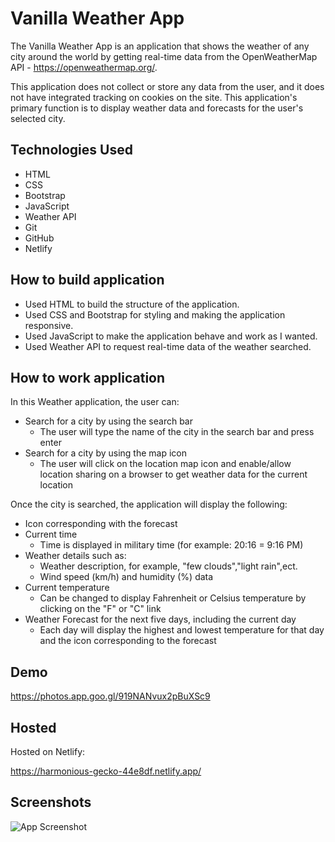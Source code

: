 # Vanilla Weather App
The Vanilla Weather App is an application that shows the weather of any city around the world by getting real-time data from the OpenWeatherMap API - https://openweathermap.org/.

This application does not collect or store any data from the user, and it does not have integrated tracking on cookies on the site. This application's primary function is to display weather data and forecasts for the user's selected city.
## Technologies Used

- HTML
- CSS
- Bootstrap
- JavaScript
- Weather API
- Git
- GitHub
- Netlify



## How to build application

- Used HTML to build the structure of the application.
- Used CSS and Bootstrap for styling and making the application responsive.
- Used JavaScript to make the application behave and work as I wanted.
- Used Weather API to request real-time data of the weather searched.
## How to work application

In this Weather application, the user can:

- Search for a city by using the search bar
  - The user will type the name of the city in the search bar and press enter
- Search for a city by using the map icon
  - The user will click on the location map icon and enable/allow location sharing on a browser to get weather data for the current location

Once the city is searched, the application will display the following: 
- Icon corresponding with the forecast
- Current time
  - Time is displayed in military time (for example: 20:16 = 9:16 PM)
- Weather details such as:
  - Weather description, for example, "few clouds","light rain",ect.
  - Wind speed (km/h) and humidity (%) data
- Current temperature
  - Can be changed to display Fahrenheit or Celsius temperature by clicking on the "F" or "C" link
- Weather Forecast for the next five days, including the current day
  - Each day will display the highest and lowest temperature for that day and the icon corresponding to the forecast
## Demo

https://photos.app.goo.gl/919NANvux2pBuXSc9


## Hosted

Hosted on Netlify:

https://harmonious-gecko-44e8df.netlify.app/


## Screenshots

![App Screenshot](https://s3.amazonaws.com/shecodesio-production/uploads/files/000/050/134/original/weather-app.png?1666743569)

